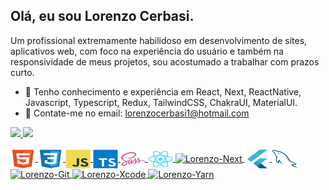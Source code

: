 ## Olá, eu sou Lorenzo Cerbasi.
Um profissional extremamente habilidoso em desenvolvimento de sites, aplicativos web, com foco na experiência do usuário e também na responsividade de meus projetos, sou acostumado a trabalhar com prazos curto.

- 🌱 Tenho conhecimento e experiência em React, Next, ReactNative, Javascript, Typescript, Redux, TailwindCSS, ChakraUI, MaterialUI.
- 💬 Contate-me no email: lorenzocerbasi1@hotmail.com

 <div>
  <a href="https://github.com/lorenzocerbasi">
  <img height="180em" src="https://github-readme-stats.vercel.app/api?username=lorenzocerbasi&show_icons=true&theme=dracula&include_all_commits=true&count_private=true"/>
  <img height="180em" src="https://github-readme-stats.vercel.app/api/top-langs/?username=lorenzocerbasi&layout=compact&langs_count=7&theme=dracula"/>
</div>
  
 <div style="display: inline_block"><br>
  <img align="center" alt="Lorenzo-HTML" height="30" width="40" src="https://raw.githubusercontent.com/devicons/devicon/master/icons/html5/html5-original.svg">
  <img align="center" alt="Lorenzo-CSS" height="30" width="40" src="https://raw.githubusercontent.com/devicons/devicon/master/icons/css3/css3-original.svg">
  <img align="center" alt="Lorenzo-Js" height="30" width="40" src="https://raw.githubusercontent.com/devicons/devicon/master/icons/javascript/javascript-original.svg">
  <img align="center" alt="Lorenzo-Ts" height="30" width="40" src="https://raw.githubusercontent.com/devicons/devicon/master/icons/typescript/typescript-original.svg">
  <img align="center" alt="Lorenzo-SASS" height="30" width="40" src="https://raw.githubusercontent.com/devicons/devicon/master/icons/sass/sass-original.svg">
  <img align="center" alt="Lorenzo-React" height="30" width="40" src="https://raw.githubusercontent.com/devicons/devicon/master/icons/react/react-original.svg">
  <img align="center" alt="Lorenzo-Next" height="30" width="40" src="https://cdn.jsdelivr.net/gh/devicons/devicon/icons/nextjs/nextjs-line.svg"">
  <img align="center" alt="Lorenzo-Flutter" height="30" width="40" src="https://raw.githubusercontent.com/devicons/devicon/master/icons/flutter/flutter-original.svg">
  <img align="center" alt="Lorenzo-MySql" height="30" width="40" src="https://raw.githubusercontent.com/devicons/devicon/master/icons/mysql/mysql-original.svg">
  <img align="center" height="30" width="40" alt="Lorenzo-Git" src="https://cdn.jsdelivr.net/gh/devicons/devicon/icons/git/git-original.svg">
  <img align="center" height="36" width="40" alt="Lorenzo-Xcode" src="https://cdn.jsdelivr.net/gh/devicons/devicon/icons/xcode/xcode-original.svg">
  <img align="center" height="75" width="70" alt="Lorenzo-Yarn" src="https://cdn.jsdelivr.net/gh/devicons/devicon/icons/yarn/yarn-original-wordmark.svg">          
